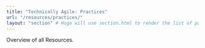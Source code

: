 ```yaml
---
title: "Technically Agile: Practices"
url: "/resources/practices/"
layout: "section" # Hugo will use section.html to render the list of pages
---
```


Overview of all Resources.
